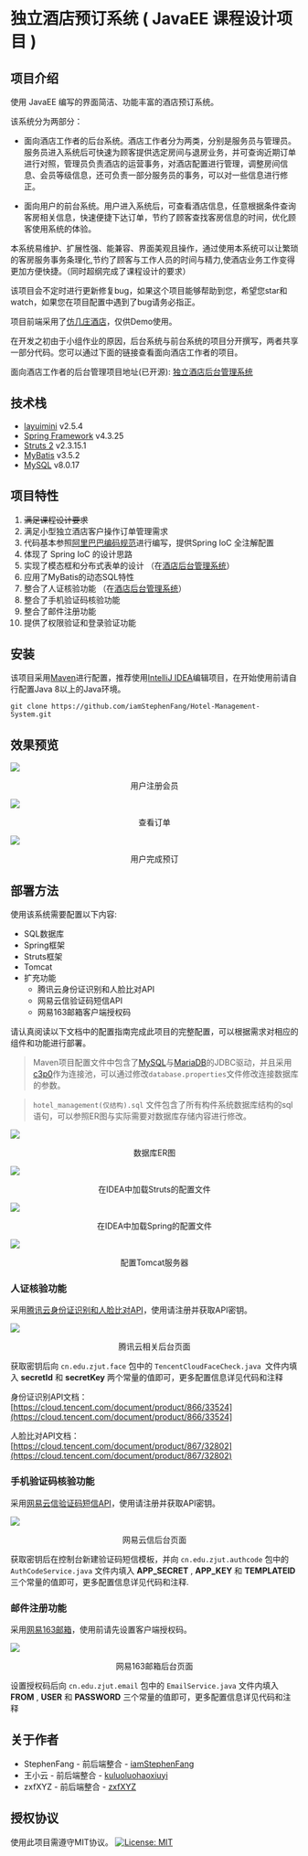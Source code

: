 # 独立酒店预订系统 ( JavaEE 课程设计项目 )
## 项目介绍
使用 JavaEE 编写的界面简洁、功能丰富的酒店预订系统。

该系统分为两部分：

- 面向酒店工作者的后台系统。酒店工作者分为两类，分别是服务员与管理员。服务员进入系统后可快速为顾客提供选定房间与退房业务，并可查询近期订单进行对照，管理员负责酒店的运营事务，对酒店配置进行管理，调整房间信息、会员等级信息，还可负责一部分服务员的事务，可以对一些信息进行修正。

- 面向用户的前台系统。用户进入系统后，可查看酒店信息，任意根据条件查询客房相关信息，快速便捷下达订单，节约了顾客查找客房信息的时间，优化顾客使用系统的体验。

本系统易维护、扩展性强、能兼容、界面美观且操作，通过使用本系统可以让繁琐的客房服务事务条理化,节约了顾客与工作人员的时间与精力,使酒店业务工作变得更加方便快捷。（同时超纲完成了课程设计的要求）

该项目会不定时进行更新修复bug，如果这个项目能够帮助到您，希望您star和watch，如果您在项目配置中遇到了bug请务必指正。

项目前端采用了[仿几庄酒店](https://github.com/python-js/CopyHotel----JZ)，仅供Demo使用。

在开发之初由于小组作业的原因，后台系统与前台系统的项目分开撰写，两者共享一部分代码。您可以通过下面的链接查看面向酒店工作者的项目。

面向酒店工作者的后台管理项目地址(已开源): [独立酒店后台管理系统](https://github.com/iamStephenFang/Hotel-Client)

## 技术栈

- [layuimini](https://github.com/zhongshaofa/layuimini) v2.5.4 
- [Spring Framework](https://mvnrepository.com/artifact/org.springframework) v4.3.25 
- [Struts 2](https://mvnrepository.com/artifact/org.apache.struts/struts2-core) v2.3.15.1
- [MyBatis](https://github.com/mybatis) v3.5.2
- [MySQL](https://dev.mysql.com/doc/relnotes/mysql/8.0/en/news-8-0-17.html) v8.0.17

## 项目特性
1. ~~满足课程设计要求~~
2. 满足小型独立酒店客户操作订单管理需求
3. 代码基本参照[阿里巴巴编码规范](https://edu.aliyun.com/certification/cldt02)进行编写，提供Spring IoC 全注解配置
4. 体现了 Spring IoC 的设计思路
5. 实现了模态框和分布式表单的设计 （在[酒店后台管理系统](https://github.com/iamStephenFang/Hotel-Management-System)）
6. 应用了MyBatis的动态SQL特性
7. 整合了人证核验功能 （在[酒店后台管理系统](https://github.com/iamStephenFang/Hotel-Management-System)）
8. 整合了手机验证码核验功能
9. 整合了邮件注册功能
10. 提供了权限验证和登录验证功能

## 安装

该项目采用[Maven](https://github.com/apache/maven)进行配置，推荐使用[IntelliJ IDEA](https://www.jetbrains.com/idea/)编辑项目，在开始使用前请自行配置Java 8以上的Java环境。

```
git clone https://github.com/iamStephenFang/Hotel-Management-System.git
```

## 效果预览

![](https://s2.ax1x.com/2020/02/10/14n8eS.png)

<center>用户注册会员</center>

![](https://s2.ax1x.com/2020/02/10/14nGdg.png)

<center>查看订单</center>

![](https://s2.ax1x.com/2020/02/10/14ntij.png)

<center>用户完成预订</center>

## 部署方法

使用该系统需要配置以下内容:

- SQL数据库
- Spring框架
- Struts框架
- Tomcat
- 扩充功能
    - 腾讯云身份证识别和人脸比对API
    - 网易云信验证码短信API
    - 网易163邮箱客户端授权码

请认真阅读以下文档中的配置指南完成此项目的完整配置，可以根据需求对相应的组件和功能进行部署。

> Maven项目配置文件中包含了[MySQL](https://dev.mysql.com/doc/relnotes/mysql/8.0/en/news-8-0-17.html)与[MariaDB](https://mariadb.org/download)的JDBC驱动，并且采用[c3p0](https://www.mchange.com/projects/c3p0/)作为连接池，可以通过修改`database.properties`文件修改连接数据库的参数。

> `hotel_management(仅结构).sql` 文件包含了所有构件系统数据库结构的sql语句，可以参照ER图与实际需要对数据库存储内容进行修改。

![](https://s2.ax1x.com/2020/02/10/14kPHA.png)

<center>数据库ER图</center>

![](https://s2.ax1x.com/2020/02/09/1hlotg.jpg)

<center>在IDEA中加载Struts的配置文件</center>

![](https://s2.ax1x.com/2020/02/09/1hlHpj.jpg)

<center>在IDEA中加载Spring的配置文件</center>

![](https://s2.ax1x.com/2020/02/09/1hlv7T.jpg)

<center>配置Tomcat服务器</center>

### 人证核验功能

采用[腾讯云身份证识别和人脸比对API](https://cloud.tencent.com/document/product/1007/35921)，使用请注册并获取API密钥。

![](https://s2.ax1x.com/2020/02/09/1h8LjA.jpg)

<center>腾讯云相关后台页面</center>

获取密钥后向 `cn.edu.zjut.face` 包中的 `TencentCloudFaceCheck.java `文件内填入 **secretId** 和 **secretKey** 两个常量的值即可，更多配置信息详见代码和注释

身份证识别API文档：[https://cloud.tencent.com/document/product/866/33524](https://cloud.tencent.com/document/product/866/33524]

人脸比对API文档：[https://cloud.tencent.com/document/product/867/32802](https://cloud.tencent.com/document/product/867/32802)

### 手机验证码核验功能

采用[网易云信验证码短信API](https://dev.yunxin.163.com/docs/product/%E7%9F%AD%E4%BF%A1/%E7%9F%AD%E4%BF%A1%E6%8E%A5%E5%8F%A3%E6%8C%87%E5%8D%97)，使用请注册并获取API密钥。

![](https://s2.ax1x.com/2020/02/09/1hJLwt.jpg)

<center>网易云信后台页面</center>

获取密钥后在控制台新建验证码短信模板，并向 `cn.edu.zjut.authcode` 包中的 `AuthCodeService.java` 文件内填入 **APP_SECRET** , **APP_KEY** 和 **TEMPLATEID** 三个常量的值即可，更多配置信息详见代码和注释.


### 邮件注册功能

采用[网易163邮箱](https://mail.163.com/)，使用前请先设置客户端授权码。

![](https://s2.ax1x.com/2020/02/09/1hNkGT.png)

<center>网易163邮箱后台页面</center>

设置授权码后向 `cn.edu.zjut.email` 包中的 `EmailService.java` 文件内填入 **FROM** , **USER** 和 **PASSWORD** 三个常量的值即可，更多配置信息详见代码和注释

## 关于作者
- StephenFang - 前后端整合 - [iamStephenFang](https://github.com/iamStephenFang)
- 王小云 - 前后端整合 - [kuluoluohaoxiuyi](https://github.com/kuluoluohaoxiuyi)
- zxfXYZ - 前后端整合 - [zxfXYZ](https://github.com/zxfXYZ)

## 授权协议
使用此项目需遵守MIT协议。
[![License: MIT](https://img.shields.io/badge/License-MIT-yellow.svg)](https://opensource.org/licenses/MIT)
